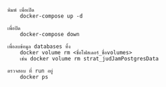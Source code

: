    
    พิมพ์ เพื่อเปิด
        docker-compose up -d

    เพื่อปิด
        docker-compose down

    เพื่อลบข้อมูล databases ทิ้ง
        docker volume rm <ชื่อโฟสเดอร์_ชื่อvolumes> 
        เช่น docker volume rm strat_judJamPostgresData

    ตรวจสอบ ที่ run อยู่
        docker ps